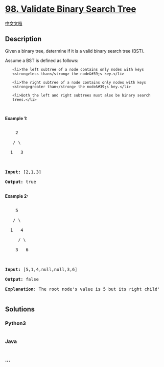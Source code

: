 # [98. Validate Binary Search Tree](https://leetcode.com/problems/validate-binary-search-tree)

[中文文档](/solution/0000-0099/0098.Validate%20Binary%20Search%20Tree/README.md)

## Description

<p>Given a binary tree, determine if it is a valid binary search tree (BST).</p>

<p>Assume a BST is defined as follows:</p>

<ul>

    <li>The left subtree of a node contains only nodes with keys <strong>less than</strong> the node&#39;s key.</li>

    <li>The right subtree of a node contains only nodes with keys <strong>greater than</strong> the node&#39;s key.</li>

    <li>Both the left and right subtrees must also be binary search trees.</li>

</ul>

<p>&nbsp;</p>

<p><strong>Example 1:</strong></p>

<pre>

    2

   / \

  1   3



<strong>Input:</strong>&nbsp;[2,1,3]

<strong>Output:</strong> true

</pre>

<p><strong>Example 2:</strong></p>

<pre>

    5

   / \

  1   4

&nbsp;    / \

&nbsp;   3   6



<strong>Input:</strong> [5,1,4,null,null,3,6]

<strong>Output:</strong> false

<strong>Explanation:</strong> The root node&#39;s value is 5 but its right child&#39;s value is 4.

</pre>

## Solutions

<!-- tabs:start -->

### **Python3**

```python

```

### **Java**

```java

```

### **...**

```

```

<!-- tabs:end -->

